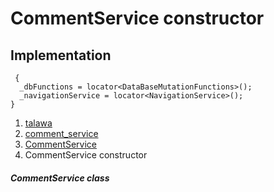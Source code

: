 
<div>

# CommentService constructor

</div>






## Implementation

``` language-dart
 {
  _dbFunctions = locator<DataBaseMutationFunctions>();
  _navigationService = locator<NavigationService>();
}
```







1.  [talawa](../../index.md)
2.  [comment_service](../../services_comment_service/)
3.  [CommentService](../../services_comment_service/CommentService-class.md)
4.  CommentService constructor

##### CommentService class







